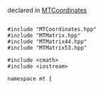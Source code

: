 
declared in [MTCoordinates](MTCoordinates.hpp.md)

~~~ { .cpp }

#include "MTCoordinates.hpp"
#include "MTMatrix.hpp"
#include "MTMatrix44.hpp"
#include "MTMatrix53.hpp"

#include <cmath>
#include <iostream>

namespace mt {

~~~

